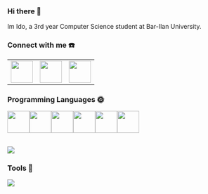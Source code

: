### Hi there 👋
Im Ido, a 3rd year Computer Science student at Bar-Ilan University.  

### Connect with me :telephone:

<table>
    <tbody>
        <tr>
            <td><a href="https://www.linkedin.com/in/ido-aharon/" target=”_blank”>
            <img height="50" src="https://www.vectorlogo.zone/logos/linkedin/linkedin-ar21.svg" />
            </a></td>
            <td><a href="https://www.facebook.com/ido.aharon.94" target=”_blank”>
            <img height="50" src="https://www.vectorlogo.zone/logos/facebook/facebook-ar21.svg" />
            </a></td>
            <td><a href="https://www.instagram.com/ido_106/" target=”_blank”>
            <img height="50" src="https://www.vectorlogo.zone/logos/instagram/instagram-ar21.svg"/>
            </a></td>
        </tr>
    </tbody>
</table>

### Programming Languages :sun_with_face:
<img height=50 src="https://cdn.jsdelivr.net/gh/devicons/devicon/icons/cplusplus/cplusplus-original.svg" /><img height=50 src="https://cdn.jsdelivr.net/gh/devicons/devicon/icons/csharp/csharp-original.svg" /><img height=50 src="https://cdn.jsdelivr.net/gh/devicons/devicon/icons/c/c-original.svg"/><img height=50 src="https://cdn.jsdelivr.net/gh/devicons/devicon/icons/java/java-original.svg"/><img height=50 src="https://cdn.jsdelivr.net/gh/devicons/devicon/icons/react/react-original.svg" /><img height=50 src="https://cdn.jsdelivr.net/gh/devicons/devicon/icons/python/python-original.svg"/>

<br />
<img src="https://github-readme-stats.vercel.app/api/top-langs?username=ido106&layout=compact"/>

### Tools :wrench:


<img src="https://github-readme-streak-stats.herokuapp.com/?user=ido106"/>

<!--
github user stats:
<img src="https://github-readme-stats.vercel.app/api?username=ido106&show_icons=true"/>

top languages stats:
![Top Langs](https://github-readme-stats.vercel.app/api/top-langs/?username=ido106&theme=tokyonight)

contribution stats:
<img src="https://github-readme-streak-stats.herokuapp.com/?user=ido106"/>

**ido106/ido106** is a ✨ _special_ ✨ repository because its `README.md` (this file) appears on your GitHub profile.

Here are some ideas to get you started:

- 🔭 I’m currently working on ...
- 🌱 I’m currently learning ...
- 👯 I’m looking to collaborate on ...
- 🤔 I’m looking for help with ...
- 💬 Ask me about ...
- 📫 How to reach me: ...
- 😄 Pronouns: ...
- ⚡ Fun fact: ...
-->
